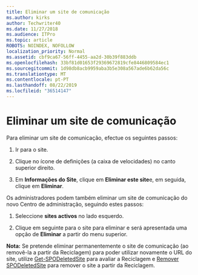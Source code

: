```yaml
---
title: Eliminar um site de comunicação
ms.author: kirks
author: Techwriter40
ms.date: 11/27/2018
ms.audience: ITPro
ms.topic: article
ROBOTS: NOINDEX, NOFOLLOW
localization_priority: Normal
ms.assetid: cbf9ca67-56ff-4455-aa2d-30b39f883ddb
ms.openlocfilehash: 33bf81d01653f29369672819cfe8446809584ec1
ms.sourcegitcommit: 1d98db8acb9959aba3b5e308a567ade6b62da56c
ms.translationtype: MT
ms.contentlocale: pt-PT
ms.lasthandoff: 08/22/2019
ms.locfileid: "36514147"
---
```

# <a name="delete-a-communication-site"></a>Eliminar um site de comunicação

Para eliminar um site de comunicação, efectue os seguintes passos: 
  
1. Ir para o site. 
  
2. Clique no ícone de definições (a caixa de velocidades) no canto superior direito. 
  
3. Em **Informações do Site**, clique em **Eliminar este site**e, em seguida, clique em **Eliminar**. 
  
Os administradores podem também eliminar um site de comunicação do novo Centro de administração, seguindo estes passos: 
  
1. Seleccione **sites activos** no lado esquerdo. 
  
2. Clique em seguinte para o site para eliminar e será apresentada uma opção de **Eliminar** a partir do menu superior. 
  
 **Nota:** Se pretende eliminar permanentemente o site de comunicação (ao removê-la a partir da Reciclagem) para poder utilizar novamente o URL do site, utilize [Get-SPODeletedSite](https://aka.ms/Get-SPODeletedSite) para avaliar a Reciclagem e [Remover SPODeletedSite](https://aka.ms/Remove-SPODeletedSite) para remover o site a partir da Reciclagem. 
  

